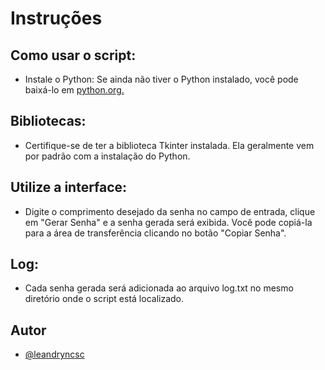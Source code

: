 # Instruções

## Como usar o script:

- Instale o Python: Se ainda não tiver o Python instalado, você pode baixá-lo em [python.org.](https://www.python.org)

## Bibliotecas:

- Certifique-se de ter a biblioteca Tkinter instalada. Ela geralmente vem por padrão com a instalação do Python.

## Utilize a interface:

- Digite o comprimento desejado da senha no campo de entrada, clique em "Gerar Senha" e a senha gerada será exibida. Você pode copiá-la para a área de transferência clicando no botão "Copiar Senha".

## Log:

- Cada senha gerada será adicionada ao arquivo log.txt no mesmo diretório onde o script está localizado.

## Autor

- [@leandryncsc](https://github.com/leandryncsc)

